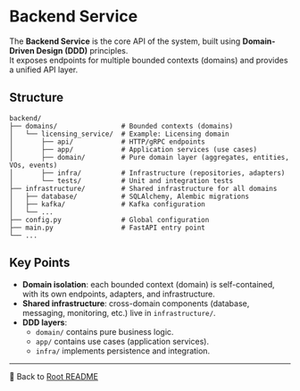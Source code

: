 # Backend Service

The **Backend Service** is the core API of the system, built using **Domain-Driven Design (DDD)** principles.  
It exposes endpoints for multiple bounded contexts (domains) and provides a unified API layer.

## Structure

```
backend/
├── domains/                # Bounded contexts (domains)
│   └── licensing_service/  # Example: Licensing domain
│       ├── api/            # HTTP/gRPC endpoints
│       ├── app/            # Application services (use cases)
│       ├── domain/         # Pure domain layer (aggregates, entities, VOs, events)
│       ├── infra/          # Infrastructure (repositories, adapters)
│       └── tests/          # Unit and integration tests
├── infrastructure/         # Shared infrastructure for all domains
│   ├── database/           # SQLAlchemy, Alembic migrations
│   ├── kafka/              # Kafka configuration
│   └── ...
├── config.py               # Global configuration
├── main.py                 # FastAPI entry point
└── ...
```

## Key Points

- **Domain isolation**: each bounded context (domain) is self-contained, with its own endpoints, adapters, and infrastructure.  
- **Shared infrastructure**: cross-domain components (database, messaging, monitoring, etc.) live in `infrastructure/`.  
- **DDD layers**:  
  - `domain/` contains pure business logic.  
  - `app/` contains use cases (application services).  
  - `infra/` implements persistence and integration.  


---

🔗 Back to [Root README](../../README.md)
